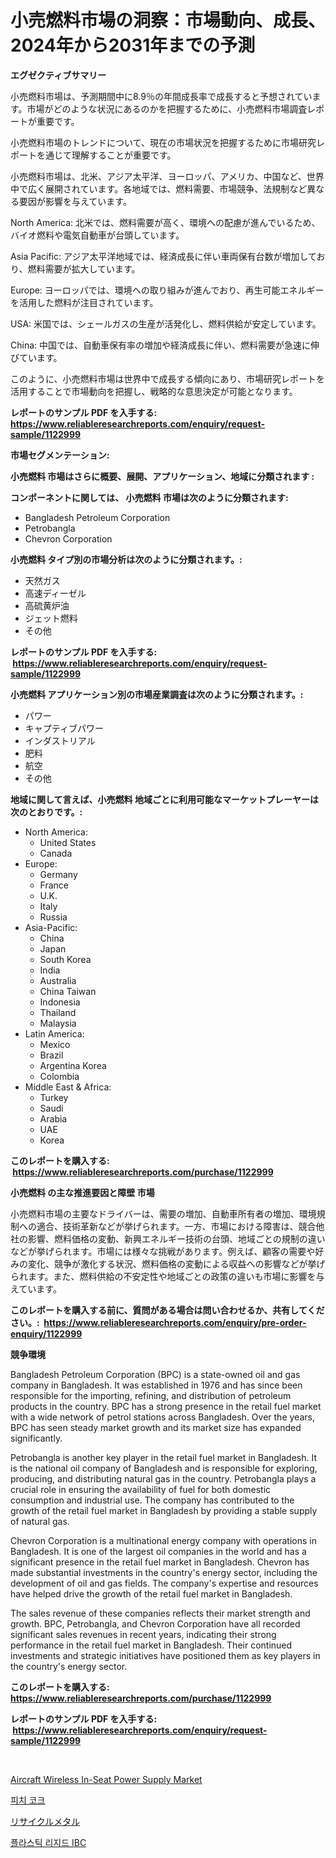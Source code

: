 <p><h1>小売燃料市場の洞察：市場動向、成長、2024年から2031年までの予測</h1></p><p><strong>エグゼクティブサマリー</strong></p>
<p><p>小売燃料市場は、予測期間中に8.9％の年間成長率で成長すると予想されています。市場がどのような状況にあるのかを把握するために、小売燃料市場調査レポートが重要です。</p><p>小売燃料市場のトレンドについて、現在の市場状況を把握するために市場研究レポートを通じて理解することが重要です。</p><p>小売燃料市場は、北米、アジア太平洋、ヨーロッパ、アメリカ、中国など、世界中で広く展開されています。各地域では、燃料需要、市場競争、法規制など異なる要因が影響を与えています。</p><p>North America: 北米では、燃料需要が高く、環境への配慮が進んでいるため、バイオ燃料や電気自動車が台頭しています。</p><p>Asia Pacific: アジア太平洋地域では、経済成長に伴い車両保有台数が増加しており、燃料需要が拡大しています。</p><p>Europe: ヨーロッパでは、環境への取り組みが進んでおり、再生可能エネルギーを活用した燃料が注目されています。</p><p>USA: 米国では、シェールガスの生産が活発化し、燃料供給が安定しています。</p><p>China: 中国では、自動車保有率の増加や経済成長に伴い、燃料需要が急速に伸びています。</p><p>このように、小売燃料市場は世界中で成長する傾向にあり、市場研究レポートを活用することで市場動向を把握し、戦略的な意思決定が可能となります。</p></p>
<p><strong>レポートのサンプル PDF を入手する: <a href="https://www.reliableresearchreports.com/enquiry/request-sample/1122999">https://www.reliableresearchreports.com/enquiry/request-sample/1122999</a></strong></p>
<p><strong>市場セグメンテーション:</strong></p>
<p><strong> 小売燃料 市場はさらに概要、展開、アプリケーション、地域に分類されます :</strong></p>
<p><strong>コンポーネントに関しては、 小売燃料 市場は次のように分類されます: &nbsp;</strong></p>
<p><ul><li>Bangladesh Petroleum Corporation</li><li>Petrobangla</li><li>Chevron Corporation</li></ul></p>
<p><strong> 小売燃料 タイプ別の市場分析は次のように分類されます。:</strong></p>
<p><ul><li>天然ガス</li><li>高速ディーゼル</li><li>高硫黄炉油</li><li>ジェット燃料</li><li>その他</li></ul></p>
<p><strong>レポートのサンプル PDF を入手する: &nbsp;<a href="https://www.reliableresearchreports.com/enquiry/request-sample/1122999">https://www.reliableresearchreports.com/enquiry/request-sample/1122999</a></strong></p>
<p><strong> 小売燃料 アプリケーション別の市場産業調査は次のように分類されます。:</strong></p>
<p><ul><li>パワー</li><li>キャプティブパワー</li><li>インダストリアル</li><li>肥料</li><li>航空</li><li>その他</li></ul></p>
<p><strong>地域に関して言えば、小売燃料 地域ごとに利用可能なマーケットプレーヤーは次のとおりです。:</strong></p>
<p><ul>
    <li>
        North America:
        <ul>
            <li>United States</li>
            <li>Canada</li>
        </ul>
    </li>
    <li>
        Europe:
        <ul>
            <li>Germany</li>
            <li>France</li>
            <li>U.K.</li>
            <li>Italy</li>
            <li>Russia</li>
        </ul>
    </li>
    <li>
        Asia-Pacific:
        <ul>
            <li>China</li>
            <li>Japan</li>
            <li>South Korea</li>
            <li>India</li>
            <li>Australia</li>
            <li>China Taiwan</li>
            <li>Indonesia</li>
            <li>Thailand</li>
            <li>Malaysia</li>
        </ul>
    </li>
    <li>
        Latin America:
        <ul>
            <li>Mexico</li>
            <li>Brazil</li>
            <li>Argentina Korea</li>
            <li>Colombia</li>
        </ul>
    </li>
    <li>
        Middle East & Africa:
        <ul>
            <li>Turkey</li>
            <li>Saudi</li>
            <li>Arabia</li>
            <li>UAE</li>
            <li>Korea</li>
        </ul>
    </li>
    </ul></p>
<p><strong>このレポートを購入する: &nbsp;<a href="https://www.reliableresearchreports.com/purchase/1122999">https://www.reliableresearchreports.com/purchase/1122999</a></strong></p>
<p><strong>小売燃料 の主な推進要因と障壁 市場</strong></p>
<p><p>小売燃料市場の主要なドライバーは、需要の増加、自動車所有者の増加、環境規制への適合、技術革新などが挙げられます。一方、市場における障害は、競合他社の影響、燃料価格の変動、新興エネルギー技術の台頭、地域ごとの規制の違いなどが挙げられます。市場には様々な挑戦があります。例えば、顧客の需要や好みの変化、競争が激化する状況、燃料価格の変動による収益への影響などが挙げられます。また、燃料供給の不安定性や地域ごとの政策の違いも市場に影響を与えています。</p></p>
<p><strong>このレポートを購入する前に、質問がある場合は問い合わせるか、共有してください。:&nbsp; <a href="https://www.reliableresearchreports.com/enquiry/pre-order-enquiry/1122999">https://www.reliableresearchreports.com/enquiry/pre-order-enquiry/1122999</a></strong></p>
<p><strong>競争環境</strong></p>
<p><p>Bangladesh Petroleum Corporation (BPC) is a state-owned oil and gas company in Bangladesh. It was established in 1976 and has since been responsible for the importing, refining, and distribution of petroleum products in the country. BPC has a strong presence in the retail fuel market with a wide network of petrol stations across Bangladesh. Over the years, BPC has seen steady market growth and its market size has expanded significantly.</p><p>Petrobangla is another key player in the retail fuel market in Bangladesh. It is the national oil company of Bangladesh and is responsible for exploring, producing, and distributing natural gas in the country. Petrobangla plays a crucial role in ensuring the availability of fuel for both domestic consumption and industrial use. The company has contributed to the growth of the retail fuel market in Bangladesh by providing a stable supply of natural gas.</p><p>Chevron Corporation is a multinational energy company with operations in Bangladesh. It is one of the largest oil companies in the world and has a significant presence in the retail fuel market in Bangladesh. Chevron has made substantial investments in the country's energy sector, including the development of oil and gas fields. The company's expertise and resources have helped drive the growth of the retail fuel market in Bangladesh.</p><p>The sales revenue of these companies reflects their market strength and growth. BPC, Petrobangla, and Chevron Corporation have all recorded significant sales revenues in recent years, indicating their strong performance in the retail fuel market in Bangladesh. Their continued investments and strategic initiatives have positioned them as key players in the country's energy sector.</p></p>
<p><strong>このレポートを購入する: &nbsp; <a href="https://www.reliableresearchreports.com/purchase/1122999">https://www.reliableresearchreports.com/purchase/1122999</a></strong></p>
<p><strong>レポートのサンプル PDF を入手する: &nbsp;<a href="https://www.reliableresearchreports.com/enquiry/request-sample/1122999">https://www.reliableresearchreports.com/enquiry/request-sample/1122999</a></strong><strong></strong></p>
<p>&nbsp;</p>
<p><p><a href="https://github.com/Airanohannonzb68e5pb53oc1/Market-Research-Report-List-1/blob/main/aircraft-wireless-in-seat-power-supply-market.md">Aircraft Wireless In-Seat Power Supply Market</a></p><p><a href="https://github.com/TimmyMann6767/Market-Research-Report-List-1/blob/main/731267615651.md">피치 코크</a></p><p><a href="https://github.com/AriMuller2009/Market-Research-Report-List-1/blob/main/186931916663.md">リサイクルメタル</a></p><p><a href="https://github.com/JeromeRtyau89966/Market-Research-Report-List-1/blob/main/298063215652.md">플라스틱 리지드 IBC</a></p></p>